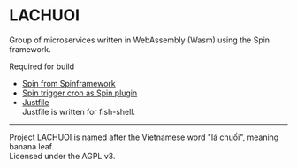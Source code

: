 # LACHUOI  
Group of microservices written in WebAssembly (Wasm) using the Spin framework.

Required for build
- [Spin from Spinframework](https://github.com/spinframework/spin)
- [Spin trigger cron as Spin plugin](https://github.com/spinframework/spin-trigger-cron)  
- [Justfile](https://github.com/casey/just)  
  Justfile is written for fish-shell.

---
Project LACHUOI is named after the Vietnamese word "lá chuối", meaning banana leaf.  
Licensed under the AGPL v3.
